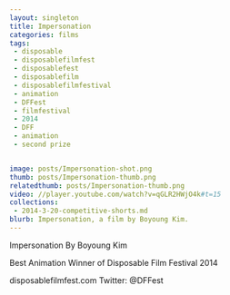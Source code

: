 ```yaml
---
layout: singleton
title: Impersonation
categories: films
tags:
 - disposable
 - disposablefilmfest
 - disposablefest
 - disposablefilm
 - disposablefilmfestival
 - animation
 - DFFest
 - filmfestival
 - 2014
 - DFF
 - animation
 - second prize


image: posts/Impersonation-shot.png
thumb: posts/Impersonation-thumb.png
relatedthumb: posts/Impersonation-thumb.png
video: //player.youtube.com/watch?v=qGLR2HWjO4k#t=15
collections:
 - 2014-3-20-competitive-shorts.md
blurb: Impersonation, a film by Boyoung Kim.
---
```


Impersonation
By Boyoung Kim

Best Animation Winner of Disposable Film Festival 2014

disposablefilmfest.com
Twitter: @DFFest

